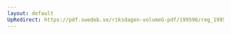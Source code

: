 ```yaml
---
layout: default
UpRedirect: https://pdf.swedeb.se/riksdagen-volumeG-pdf/199596/reg_199596/reg_199596_0270.pdf
---
```


